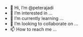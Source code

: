 - 👋 Hi, I’m @peterajadi
- 👀 I’m interested in ...
- 🌱 I’m currently learning ...
- 💞️ I’m looking to collaborate on ...
- 📫 How to reach me ...

<!---
peterajadi/peterajadi is a ✨ special ✨ repository because its `README.md` (this file) appears on your GitHub profile.
You can click the Preview link to take a look at your changes.
--->
